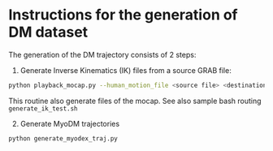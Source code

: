# Instructions for the generation of DM dataset

The generation of the DM trajectory consists of 2 steps:

1. Generate Inverse Kinematics (IK) files from a source GRAB file:
``` bash
python playback_mocap.py --human_motion_file <source file> <destination> --start X --end Y --sim_name <name of the environment> --length Z --no_viewer
```
This routine also generate files of the mocap. See also sample bash routing `generate_ik_test.sh`

2. Generate MyoDM trajectories

``` bash
python generate_myodex_traj.py
```
